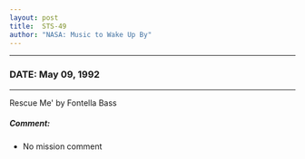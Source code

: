 ```yaml
---
layout: post
title:  STS-49
author: "NASA: Music to Wake Up By"
---
```


----
### DATE: May 09, 1992
----
Rescue Me' by Fontella Bass

##### Comment:
* No mission comment

